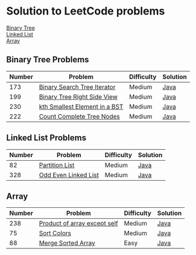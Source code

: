 # Solution to LeetCode problems
<a href="#BST">Binary Tree</a>    
<a href="#LinkedList">Linked List</a>   
<a href="#Array">Array</a>

<a name="BST"></a>
## Binary Tree Problems
<table>
<thead>
  <tr>
    <th> Number </th>
    <th> Problem </th>
    <th> Difficulty </th>
    <th> Solution </th>
  </tr>
</thead>
<tbody>
    <tr>
      <td> 173 </td>
      <td><a href="https://leetcode.com/problems/binary-search-tree-iterator/"> Binary Search Tree Iterator </a></td>
      <td> Medium </td>
      <td><a href="https://github.com/amylittleyang/leetCode/blob/master/BSTInterator.md">Java</a></td>
    </tr>
    <tr>
      <td> 199 </td>
      <td><a href="https://leetcode.com/problems/binary-tree-right-side-view/">Binary Tree Right Side View</a></td>
      <td> Medium </td>
      <td><a href="https://github.com/amylittleyang/leetCode/blob/master/BSTRightSideView.md"> Java </a></td>
    </tr>
     <tr>
      <td> 230 </td>
      <td><a href="https://leetcode.com/problems/kth-smallest-element-in-a-bst/">kth Smallest Element in a BST</a></td>
      <td> Medium </td>
      <td><a href="https://github.com/amylittleyang/leetCode/blob/master/kthSmallestElementInBST.md"> Java </a></td>
    </tr>
    <tr>
      <td> 222 </td>
      <td><a href="https://leetcode.com/problems/count-complete-tree-nodes/">Count Complete Tree Nodes</a></td>
      <td> Medium </td>
      <td><a href="https://github.com/amylittleyang/leetCode/blob/master/CountCompleteTreeNodes.md"> Java </a></td>
    </tr>
</tbody>
</table>

<a name="LinkedList"></a>
## Linked List Problems
<table>
<thead>
  <tr>
    <th> Number </th>
    <th> Problem </th>
    <th> Difficulty </th>
    <th> Solution </th>
  </tr>
</thead>
<tbody>
    <tr>
      <td> 82 </td>
      <td><a href="https://leetcode.com/problems/partition-list/"> Partition List </a></td>
      <td> Medium </td>
      <td><a href="https://github.com/amylittleyang/leetCode/blob/master/PartitionList.md">Java</a></td>
    </tr>
    <tr>
      <td> 328 </td>
      <td><a href="https://leetcode.com/problems/odd-even-linked-list/"> Odd Even Linked List </a></td>
      <td> Medium </td>
      <td><a href="https://github.com/amylittleyang/leetCode/blob/master/OddEvenLinkedList.md">Java</a></td>
    </tr>
</tbody>
</table>

<a name="Array"></a>
## Array
<table>
<thead>
  <tr>
    <th> Number </th>
    <th> Problem </th>
    <th> Difficulty </th>
    <th> Solution </th>
  </tr>
</thead>
<tbody>
  <tr>
    <td>238</td>
    <td><a href="https://leetcode.com/problems/product-of-array-except-self/">Product of array except self</a></td>
    <td>Medium</td>
    <td><a href="https://github.com/amylittleyang/leetCode/blob/master/OddEvenLinkedList.md">Java</a></td>
  </tr>
  <tr>
    <td>75</td>
    <td><a href="https://leetcode.com/problems/sort-colors/">Sort Colors</a></td>
    <td>Medium</td>
    <td><a href="https://github.com/amylittleyang/leetCode/blob/master/SortColor.md">Java</a></td>
  </tr>
  <tr>
    <td>88</td>
    <td><a href="https://leetcode.com/problems/merge-sorted-array/">Merge Sorted Array</a></td>
    <td>Easy</td>
    <td><a href="https://github.com/amylittleyang/leetCode/blob/master/MergeSortedArray.md">Java</a></td>
  </tr>
</tbody>
</table>


